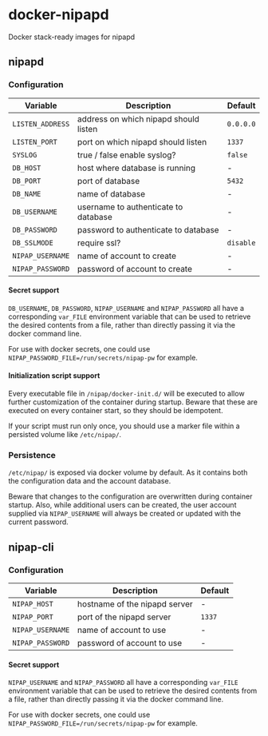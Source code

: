 # docker-nipapd
Docker stack-ready images for nipapd

## nipapd

### Configuration

| Variable         | Description                           | Default   |
|------------------|---------------------------------------|-----------|
| `LISTEN_ADDRESS` | address on which nipapd should listen | `0.0.0.0` |
| `LISTEN_PORT`    | port on which nipapd should listen    | `1337`    |
| `SYSLOG`         | true / false enable syslog?           | `false`   |
| `DB_HOST`        | host where database is running        | -         |
| `DB_PORT`        | port of database                      | `5432`    |
| `DB_NAME`        | name of database                      | -         |
| `DB_USERNAME`    | username to authenticate to database  | -         |
| `DB_PASSWORD`    | password to authenticate to database  | -         |
| `DB_SSLMODE`     | require ssl?                          | `disable` |
| `NIPAP_USERNAME` | name of account to create             | -         |
| `NIPAP_PASSWORD` | password of account to create         | -         |

#### Secret support

`DB_USERNAME`, `DB_PASSWORD`, `NIPAP_USERNAME` and `NIPAP_PASSWORD` all have a
corresponding `var_FILE` environment variable that can be used to retrieve the
desired contents from a file, rather than directly passing it via the docker
command line.

For use with docker secrets, one could use
`NIPAP_PASSWORD_FILE=/run/secrets/nipap-pw` for example.

#### Initialization script support

Every executable file in `/nipap/docker-init.d/` will be executed to allow further
customization of the container during startup. Beware that these are executed on
every container start, so they should be idempotent.

If your script must run only once, you should use a marker file within a persisted
volume like `/etc/nipap/`.

### Persistence

`/etc/nipap/` is exposed via docker volume by default. As it contains both the
configuration data and the account database.

Beware that changes to the configuration are overwritten during container
startup. Also, while additional users can be created, the user account supplied
via `NIPAP_USERNAME` will always be created or updated with the current password.

## nipap-cli

### Configuration

| Variable         | Description                   | Default |
|------------------|-------------------------------|---------|
| `NIPAP_HOST`     | hostname of the nipapd server | -       |
| `NIPAP_PORT`     | port of the nipapd server     | `1337`  |
| `NIPAP_USERNAME` | name of account to use        | -       |
| `NIPAP_PASSWORD` | password of account to use    | -       |

#### Secret support

`NIPAP_USERNAME` and `NIPAP_PASSWORD` all have a corresponding `var_FILE`
environment variable that can be used to retrieve the desired contents from a
file, rather than directly passing it via the docker command line.

For use with docker secrets, one could use
`NIPAP_PASSWORD_FILE=/run/secrets/nipap-pw` for example.
